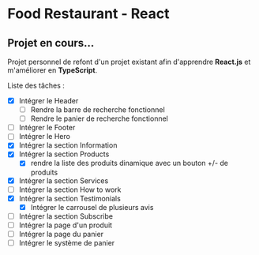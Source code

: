 # Food Restaurant - React
## Projet en cours...

Projet personnel de refont d'un projet existant afin d'apprendre **React.js** et m'améliorer en **TypeScript**.

Liste des tâches :
  - [X] Intégrer le Header
    - [ ] Rendre la barre de recherche fonctionnel
    - [ ] Rendre le panier de recherche fonctionnel
  - [ ] Intégrer le Footer
  - [ ] Intégrer le Hero
  - [X] Intégrer la section Information
  - [X] Intégrer la section Products
    - [X] rendre la liste des produits dinamique avec un bouton  +/- de produits
  - [X] Intégrer la section Services
  - [ ] Intégrer la section How to work
  - [X] Intégrer la section Testimonials
    - [X] Intégrer le carrousel de plusieurs avis
  - [ ] Intégrer la section Subscribe
  - [ ] Intégrer la page d'un produit
  - [ ] Intégrer la page du panier
  - [ ] Intégrer le système de panier